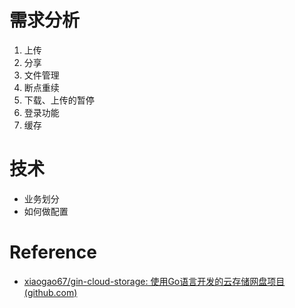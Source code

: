 # 需求分析
1. 上传
2. 分享
3. 文件管理
4. 断点重续
5. 下载、上传的暂停
6. 登录功能
7. 缓存

# 技术
- 业务划分
- 如何做配置

# Reference
- [xiaogao67/gin-cloud-storage: 使用Go语言开发的云存储网盘项目 (github.com)](https://github.com/xiaogao67/gin-cloud-storage)
